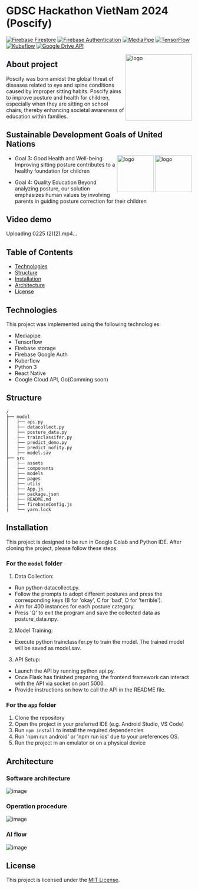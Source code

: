 
# GDSC Hackathon VietNam 2024 (Poscify)

[![Firebase Firestore](https://img.shields.io/badge/Firebase-Firestore-blue?logo=firebase)](https://firebase.google.com/docs/firestore)
[![Firebase Authentication](https://img.shields.io/badge/Firebase-Authentication-orange?logo=firebase)](https://firebase.google.com/docs/auth)
[![MediaPipe](https://img.shields.io/badge/MediaPipe-Visit-blue?style=flat-square&logo=mediapipe)](https://mediapipe.dev/)
[![TensorFlow](https://img.shields.io/badge/TensorFlow-Explore-orange?style=flat-square&logo=tensorflow)](https://www.tensorflow.org/)
[![Kubeflow](https://img.shields.io/badge/Kubeflow-Discover-brightgreen?style=flat-square&logo=kubeflow)](https://www.kubeflow.org/)
[![Google Drive API](https://img.shields.io/badge/Google%20Drive%20API-Documentation-yellow?style=flat-square&logo=google-drive)](https://developers.google.com/drive)




<img align="right" width="180" alt="logo" src="https://github.com/hungmeomeo/poscify-mobile/assets/95847972/c59b1fa6-8696-4f81-9aba-a63fe891848e">

## About project
Poscify was born amidst the global threat of diseases related to eye and spine conditions caused by improper sitting habits. Poscify aims to improve posture and health for children, especially when they are sitting on school chairs, thereby enhancing societal awareness of education within families.
## Sustainable Development Goals of United Nations

<img align="right" width="100" alt="logo" src="https://github.com/hungmeomeo/poscify-mobile/assets/95847972/376699e3-3004-454b-9708-23fb77820f0f">
<img align="right" width="100" alt="logo" src="https://github.com/hungmeomeo/poscify-mobile/assets/95847972/8ab286ae-410f-4ebf-b501-e8edf581ff5a">




- Goal 3: Good Health and Well-being
Improving sitting posture contributes to a healthy foundation for children

- Goal 4: Quality Education 
Beyond analyzing posture, our solution emphasizes human values by involving parents in guiding posture correction for their children


## Video demo


Uploading 0225 (2)(2).mp4…





## Table of Contents
- [Technologies](#technologies)
- [Structure](#structure)
- [Installation](#installation)
- [Architecture](#architecture)
- [License](#license)

## Technologies 
This project was implemented using the following technologies:
- Mediapipe
- Tensorflow
- Firebase storage
- Firebase Google Auth
- Kuberflow
- Python 3
- React Native
- Google Cloud API, Go(Comming soon)


## Structure

```text
/
├── model
│   ├── api.py
│   ├── datacollect.py
│   ├── posture_data.py
│   ├── trainclassifer.py
│   ├── predict_demo.py
│   ├── predict_nofity.py
│   ├── model.sav
├── src
│   ├── assets
│   ├── components
│   ├── models
│   ├── pages
│   ├── utils
│   ├── App.js
│   ├── package.json
|   ├── README.md
│   ├── firebaseConfig.js
|   └── yarn.lock
```


## Installation
This project is designed to be run in Google Colab and Python IDE. After cloning the project, please follow these steps:

### For the `model` folder
1. Data Collection:

- Run python datacollect.py.
- Follow the prompts to adopt different postures and press the corresponding keys (B for 'okay', C for 'bad', D for 'terrible').
- Aim for 400 instances for each posture category.
- Press 'Q' to exit the program and save the collected data as posture_data.npy.
2. Model Training:

- Execute python trainclassifer.py to train the model. The trained model will be saved as model.sav.
3. API Setup:

- Launch the API by running python api.py.
- Once Flask has finished preparing, the frontend framework can interact with the API via socket on port 5000.
- Provide instructions on how to call the API in the README file.

### For the `app` folder
1. Clone the repository
2. Open the project in your preferred IDE (e.g. Android Studio, VS Code)
3. Run `npm install` to install the required dependencies
4. Run 'npm run android' or 'npm run ios' due to your preferences OS.
5. Run the project in an emulator or on a physical device

## Architecture
### Software architecture
![image](https://github.com/hungmeomeo/poscify-mobile/assets/95847972/895abed7-b0dd-485d-a025-50df60d6b629)
### Operation procedure
![image](https://github.com/hungmeomeo/poscify-mobile/assets/95847972/03284e75-cf01-48b4-8532-7a27e7d49be7)
### AI flow
![image](https://github.com/hungmeomeo/poscify-mobile/assets/95847972/6219dfaa-b0a5-4c09-b630-716ac4f204a2)



## License
This project is licensed under the [MIT License](https://opensource.org/licenses/MIT).
